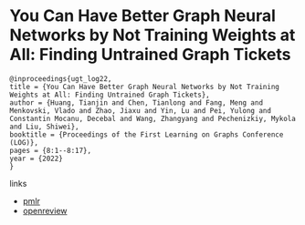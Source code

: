 # You Can Have Better Graph Neural Networks by Not Training Weights at All: Finding Untrained Graph Tickets

```
@inproceedings{ugt_log22,
title = {You Can Have Better Graph Neural Networks by Not Training Weights at All: Finding Untrained Graph Tickets},
author = {Huang, Tianjin and Chen, Tianlong and Fang, Meng and Menkovski, Vlado and Zhao, Jiaxu and Yin, Lu and Pei, Yulong and Constantin Mocanu, Decebal and Wang, Zhangyang and Pechenizkiy, Mykola and Liu, Shiwei},
booktitle = {Proceedings of the First Learning on Graphs Conference (LOG)},
pages = {8:1--8:17},
year = {2022}
}
```

links
- [pmlr](https://proceedings.mlr.press/v198/huang22a.html)
- [openreview](https://openreview.net/forum?id=dF6aEW3_62O)

